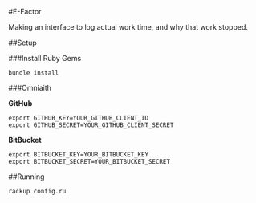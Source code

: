 #E-Factor

Making an interface to log actual work time, and why that work stopped.

##Setup

###Install Ruby Gems

`bundle install`

###Omniaith

**GitHub**

```
export GITHUB_KEY=YOUR_GITHUB_CLIENT_ID
export GITHUB_SECRET=YOUR_GITHUB_CLIENT_SECRET
```

**BitBucket**

```
export BITBUCKET_KEY=YOUR_BITBUCKET_KEY
export BITBUCKET_SECRET=YOUR_BITBUCKET_SECRET
```

##Running

`rackup config.ru`